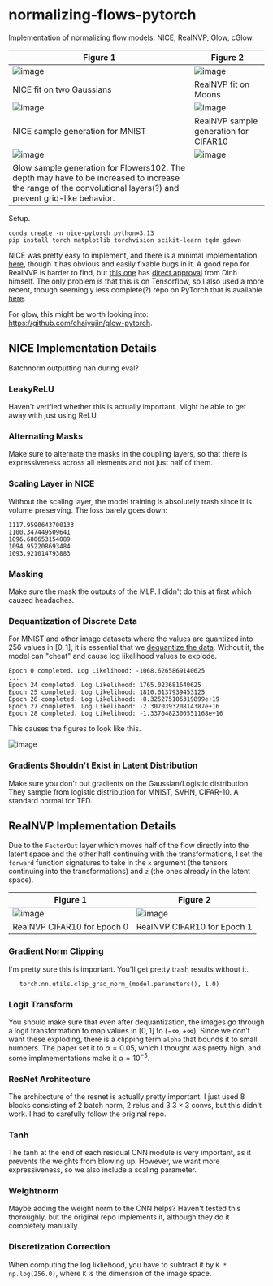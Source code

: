 # normalizing-flows-pytorch

Implementation of normalizing flow models: NICE, RealNVP, Glow, cGlow.

| Figure 1 | Figure 2 |
|----------|----------|
| ![image](fig/readme/two_gaussians.png) | ![image](fig/readme/moons.png) | 
| NICE fit on two Gaussians | RealNVP fit on Moons |
| ![image](fig/readme/nice_mnist.png) | ![image](fig/readme/realnvp_cifar10_ep40.png) |
| NICE sample generation for MNIST | RealNVP sample generation for CIFAR10 |
| ![image](fig/readme/glow_flowers_ep41.png) | ![image]() |
| Glow sample generation for Flowers102. The depth may have to be increased to increase the range of the convolutional layers(?) and prevent grid-like behavior. | |

Setup. 
```
conda create -n nice-pytorch python=3.13
pip install torch matplotlib torchvision scikit-learn tqdm gdown
``` 

NICE was pretty easy to implement, and there is a minimal implementation [here](https://github.com/DakshIdnani/pytorch-nice), though it has obvious and easily fixable bugs in it. A good repo for RealNVP is harder to find, but [this one](https://github.com/taesungp/real-nvp) has [direct approval](https://www.reddit.com/r/MachineLearning/comments/584z36/r_density_estimation_using_real_nvp_talk_at/) from Dinh himself. The only problem is that this is on Tensorflow, so I also used a more recent, though seemingly less complete(?) repo on PyTorch that is available [here](https://github.com/shirleyzhu233/realNVP). 

For glow, this might be worth looking into: https://github.com/chaiyujin/glow-pytorch. 

## NICE Implementation Details

   Batchnorm outputting nan during eval? 

### LeakyReLU 

   Haven't verified whether this is actually important. Might be able to get away with just using ReLU. 

### Alternating Masks 

   Make sure to alternate the masks in the coupling layers, so that there is expressiveness across all elements and not just half of them. 

### Scaling Layer in NICE

   Without the scaling layer, the model training is absolutely trash since it is volume preserving. The loss barely goes down: 
   ```
   1117.9590643700133
   1100.347449509641
   1096.680653154089
   1094.952208693484
   1093.921014793883
   ```

### Masking 

   Make sure the mask the outputs of the MLP. I didn't do this at first which caused headaches. 

### Dequantization of Discrete Data 

   For MNIST and other image datasets where the values are quantized into 256 values in $[0, 1]$, it is essential that we [dequantize the data](https://stats.stackexchange.com/questions/409284/why-does-discrete-data-distribution-has-differential-entropy-of-negative-infinit). Without it, the model can "cheat" and cause log likelihood values to explode. 
   ```
   Epoch 0 completed. Log Likelihood: -1068.6265869140625
   ...
   Epoch 24 completed. Log Likelihood: 1765.023681640625
   Epoch 25 completed. Log Likelihood: 1810.0137939453125
   Epoch 26 completed. Log Likelihood: -8.325275106319899e+19
   Epoch 27 completed. Log Likelihood: -2.307039320814387e+16
   Epoch 28 completed. Log Likelihood: -1.3370482300551168e+16
   ```

   This causes the figures to look like this. 

   ![image](fig/readme/err_sample.png)

### Gradients Shouldn't Exist in Latent Distribution  

   Make sure you don't put gradients on the Gaussian/Logistic distribution. 
   They sample from logistic distribution for MNIST, SVHN, CIFAR-10. A standard normal for TFD. 


## RealNVP Implementation Details 

   Due to the `FactorOut` layer which moves half of the flow directly into the latent space and the other half continuing with the transformations, I set the `forward` function signatures to take in the `x` argument (the tensors continuing into the transformations) and `z` (the ones already in the latent space). 

   | Figure 1 | Figure 2 |
   |----------|----------|
   | ![image](fig/readme/realnvp_cifar10_ep0.png) | ![image](fig/readme/realnvp_cifar10_ep1.png) | 
   | RealNVP CIFAR10 for Epoch 0 | RealNVP CIFAR10 for Epoch 1 |


### Gradient Norm Clipping 

   I'm pretty sure this is important. You'll get pretty trash results without it. 

   ```
      torch.nn.utils.clip_grad_norm_(model.parameters(), 1.0)
   ```
      
### Logit Transform 

   You should make sure that even after dequantization, the images go through a logit transformation to map values in $[0, 1]$ to $(-\infty, +\infty)$. Since we don't want these exploding, there is a clipping term `alpha` that bounds it to small numbers. The paper set it to $\alpha = 0.05$, which I thought was pretty high, and some implmementations make it $\alpha = 10^{-5}$. 

### ResNet Architecture 

   The architecture of the resnet is actually pretty important. I just used 8 blocks consisting of 2 batch norm, 2 relus and 3 $3 \times 3$ convs, but this didn't work. I had to carefully follow the original repo. 

### Tanh 

   The tanh at the end of each residual CNN module is very important, as it prevents the weights from blowing up. However, we want more expressiveness, so we also include a scaling parameter. 

### Weightnorm 

   Maybe adding the weight norm to the CNN helps? Haven't tested this thoroughly, but the original repo implements it, although they do it completely manually. 

### Discretization Correction 

   When computing the log likliehood, you have to subtract it by `K * np.log(256.0)`, where `K` is the dimension of the image space. 



